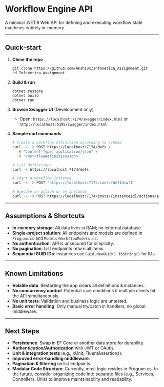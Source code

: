 
# Workflow Engine API

A minimal .NET 8 Web API for defining and executing workflow state machines entirely in-memory.

---

## Quick‑start

1. **Clone the repo**

    ```bash
   git clone https://github.com/Aksh10x/Infonetica_Assignment.git
   cd Infonetica_Assignment
   ```

2. **Build & run**

   ```bash
   dotnet restore
   dotnet build
   dotnet run
   ```

3. **Browse Swagger UI** (Development only)

   * Open: `https://localhost:7174/swagger/index.html` or `http://localhost:5195/swagger/index.html`

4. **Sample curl commands**

   ```bash
   # Create a workflow definition according to schema
   curl -k -X POST https://localhost:7174/defs \
     -H "Content-Type: application/json" \
     -d '<workflowDefinitionJson>'

   # List definitions
   curl -k https://localhost:7174/defs

   # Start a workflow instance
   curl -k -X POST "https://localhost:7174/insts?defId=wf1"

   # Execute an action on an instance
   curl -k -X POST https://localhost:7174/insts/{instanceId}/actions/a1
   ```

---

## Assumptions & Shortcuts

* **In-memory storage**: All data lives in RAM; no external database.
* **Single-project solution**: All endpoints and models are defined in `Program.cs` and `Models/WorkflowModels.cs`.
* **No authentication**: API is unsecured for simplicity.
* **No pagination**: List endpoints return all items.
* **Sequential GUID IDs**: Instances use `Guid.NewGuid().ToString()` for IDs.

---

## Known Limitations

* **Volatile data**: Restarting the app clears all definitions & instances.
* **No concurrency control**: Potential race conditions if multiple clients hit the API simultaneously.
* **No unit tests**: Validation and business logic are untested.
* **Basic error handling**: Only manual try/catch in handlers; no global middleware.

---

## Next Steps

* **Persistence**: Swap in EF Core or another data store for durability.
* **Authentication/Authorization** with JWT or OAuth.
* **Unit & integration tests** (e.g., xUnit, FluentAssertions).
* **Improved error-handling middleware**.
* **Pagination & filtering** on list endpoints.
* **Modular Code Structure**: Currently, most logic resides in Program.cs. In the future, consider organizing code into separate files (e.g., Services, Controllers, Utils) to improve maintainability and readability.
